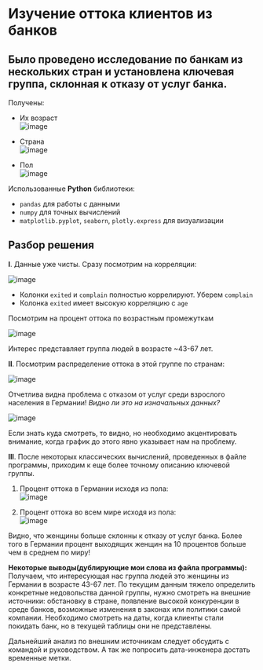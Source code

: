 # Изучение оттока клиентов из банков

## Было проведено исследование по банкам из нескольких стран и установлена ключевая группа, склонная к отказу от услуг банка.

Получены:  
- Их возраст  
![image](https://github.com/user-attachments/assets/7b776ab9-b59c-4248-a993-99c57ce7e353)

- Страна  
![image](https://github.com/user-attachments/assets/7396c31c-8df0-423f-9a2c-ff071f94b3a9)

- Пол  
![image](https://github.com/user-attachments/assets/68da7e6b-b1ef-41d1-9eee-28e8b639519c)

Использованные **Python** библиотеки:  
- `pandas` для работы с данными
- `numpy` для точных вычислений
- `matplotlib.pyplot`, `seaborn`, `plotly.express` для визуализации


## Разбор решения

**I**. Данные уже чисты. Сразу посмотрим на корреляции:

![image](https://github.com/user-attachments/assets/f08e3093-5a31-498b-b20f-f09c07a87cc2)

- Колонки `exited` и `complain` полностью коррелируют. Уберем `complain`
- Колонка `exited` имеет высокую корреляцию с `age`

Посмотрим на процент оттока по возрастным промежуткам

![image](https://github.com/user-attachments/assets/04b8bb90-ce1d-46e9-a285-ddb4a2274755)

Интерес представляет группа людей в возрасте ~43-67 лет.

**II**. Посмотрим распределение оттока в этой группе по странам:

![image](https://github.com/user-attachments/assets/a601149f-7b3c-4d0a-8b45-a8cd26c5b1ba)

Отчетлива видна проблема с отказом от услуг среди взрослого населения в Германии! *Видно ли это на изначальных данных?*

![image](https://github.com/user-attachments/assets/3e5f22b9-4992-4bc4-9e49-5b24c6ee3760)

Если знать куда смотреть, то видно, но необходимо акцентировать внимание, когда график до этого явно указывает нам на проблему.

**III**. После некоторых классических вычислений, проведенных в файле программы, приходим к еще более точному описанию ключевой группы.

1. Процент оттока в Германии исходя из пола:  
![image](https://github.com/user-attachments/assets/6c089006-5d32-43e4-9c8b-e4546817f549)

2. Процент оттока во всем мире исходя из пола:  
![image](https://github.com/user-attachments/assets/109a8fe6-7c78-4fa5-861f-58b576c7c508)

Видно, что женщины больше склонны к отказу от услуг банка. Более того в Германии процент выходящих женщин на 10 процентов больше чем в среднем по миру!

**Некоторые выводы(дублирующие мои слова из файла программы):**  
Получаем, что интересующая нас группа людей это женщины из Германии в возрасте 43-67 лет. По текущим данным тяжело определить конкретные недовольства данной группы, нужно смотреть на внешние источники: обстановку в стране, появление высокой конкуренции в среде банков, возможные изменения в законах или политики самой компании. Необходимо смотреть на даты, когда клиенты стали покидать банк, но в текущей таблицы они не представлены.

Дальнейший анализ по внешним источникам следует обсудить с командой и руководством. А так же попросить дата-инженера достать временные метки.
